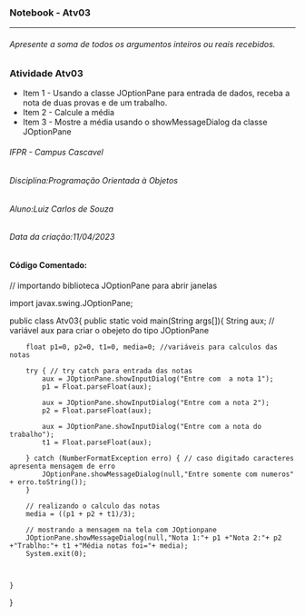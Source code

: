 ### Notebook - Atv03
**********************
###### Apresente a soma de todos os argumentos inteiros ou reais recebidos.
					
### Atividade Atv03
 
* Item 1 - Usando a classe JOptionPane para entrada de dados, receba a nota de duas provas e de um trabalho.
* Item 2 - Calcule a média
* Item 3 - Mostre a média usando o showMessageDialog da classe JOptionPane

###### IFPR - Campus Cascavel
###### Disciplina:Programação Orientada à Objetos
###### Aluno:Luiz Carlos de Souza
###### Data da criação:11/04/2023 
 
#### Código Comentado:
// importando biblioteca JOptionPane para abrir janelas

import javax.swing.JOptionPane;


public class Atv03{
    public static void main(String args[]){
        String aux; // variável aux para criar o obejeto do tipo JOptionPane
        
        float p1=0, p2=0, t1=0, media=0; //variáveis para calculos das notas
        
        try { // try catch para entrada das notas
            aux = JOptionPane.showInputDialog("Entre com  a nota 1");
            p1 = Float.parseFloat(aux);

            aux = JOptionPane.showInputDialog("Entre com a nota 2");
            p2 = Float.parseFloat(aux);

            aux = JOptionPane.showInputDialog("Entre com a nota do trabalho");
            t1 = Float.parseFloat(aux);
            
        } catch (NumberFormatException erro) { // caso digitado caracteres apresenta mensagem de erro
            JOptionPane.showMessageDialog(null,"Entre somente com numeros" + erro.toString());
        }
        
        // realizando o calculo das notas
        media = ((p1 + p2 + t1)/3);
        
        // mostrando a mensagem na tela com JOptionpane
        JOptionPane.showMessageDialog(null,"Nota 1:"+ p1 +"Nota 2:"+ p2 +"Trablho:"+ t1 +"Média notas foi="+ media);
        System.exit(0);



    }

}
